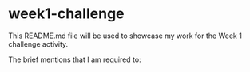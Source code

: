 # week1-challenge
This README.md file will be used to showcase my work for the Week 1 challenge activity.

The brief mentions that I am required to: